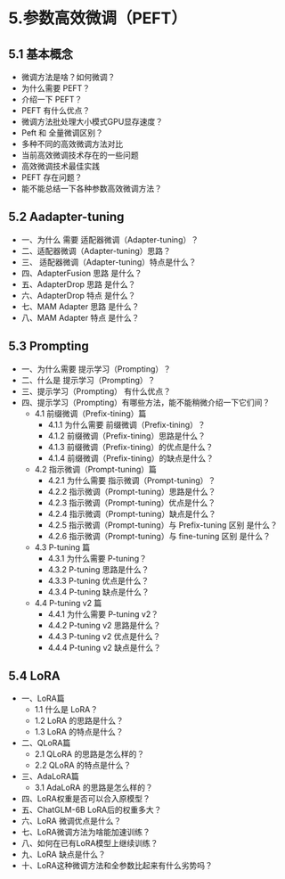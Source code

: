 # 5.参数高效微调（PEFT）

## 5.1 基本概念

-   微调方法是啥？如何微调？
-   为什么需要 PEFT？
-   介绍一下 PEFT？
-   PEFT 有什么优点？
-   微调方法批处理大小模式GPU显存速度？
-   Peft 和 全量微调区别？
-   多种不同的高效微调方法对比
-   当前高效微调技术存在的一些问题
-   高效微调技术最佳实践
-   PEFT 存在问题？
-   能不能总结一下各种参数高效微调方法？

## 5.2 Aadapter-tuning

-   一、为什么 需要 适配器微调（Adapter-tuning）？
-   二、适配器微调（Adapter-tuning）思路？
-   三、 适配器微调（Adapter-tuning）特点是什么？
-   四、AdapterFusion 思路 是什么？
-   五、AdapterDrop 思路 是什么？
-   六、AdapterDrop 特点 是什么？
-   七、MAM Adapter 思路 是什么？
-   八、MAM Adapter 特点 是什么？

## 5.3 Prompting

-   一、为什么需要 提示学习（Prompting）？
-   二、什么是 提示学习（Prompting）？
-   三、提示学习（Prompting） 有什么优点？
-   四、提示学习（Prompting）有哪些方法，能不能稍微介绍一下它们间？
    -   4.1 前缀微调（Prefix-tining）篇
        -   4.1.1 为什么需要 前缀微调（Prefix-tining）？
        -   4.1.2 前缀微调（Prefix-tining）思路是什么？
        -   4.1.3 前缀微调（Prefix-tining）的优点是什么？
        -   4.1.4 前缀微调（Prefix-tining）的缺点是什么？
    -   4.2 指示微调（Prompt-tuning）篇
        -   4.2.1 为什么需要 指示微调（Prompt-tuning）？
        -   4.2.2 指示微调（Prompt-tuning）思路是什么？
        -   4.2.3 指示微调（Prompt-tuning）优点是什么？
        -   4.2.4 指示微调（Prompt-tuning）缺点是什么？
        -   4.2.5 指示微调（Prompt-tuning）与 Prefix-tuning 区别 是什么？
        -   4.2.6 指示微调（Prompt-tuning）与 fine-tuning 区别 是什么？
    -   4.3 P-tuning 篇
        -   4.3.1 为什么需要 P-tuning？
        -   4.3.2 P-tuning 思路是什么？
        -   4.3.3 P-tuning 优点是什么？
        -   4.3.4 P-tuning 缺点是什么？
    -   4.4 P-tuning v2 篇
        -   4.4.1 为什么需要 P-tuning v2？
        -   4.4.2 P-tuning v2 思路是什么？
        -   4.4.3 P-tuning v2 优点是什么？
        -   4.4.4 P-tuning v2 缺点是什么？

## 5.4 LoRA

-   一、LoRA篇
    -   1.1 什么是 LoRA？
    -   1.2 LoRA 的思路是什么？
    -   1.3 LoRA 的特点是什么？
-   二、QLoRA篇
    -   2.1 QLoRA 的思路是怎么样的？
    -   2.2 QLoRA 的特点是什么？
-   三、AdaLoRA篇
    -   3.1 AdaLoRA 的思路是怎么样的？
-   四、LoRA权重是否可以合入原模型？
-   五、ChatGLM-6B LoRA后的权重多大？
-   六、LoRA 微调优点是什么？
-   七、LoRA微调方法为啥能加速训练？
-   八、如何在已有LoRA模型上继续训练？
-   九、LoRA 缺点是什么？
-   十、LoRA这种微调方法和全参数比起来有什么劣势吗？
